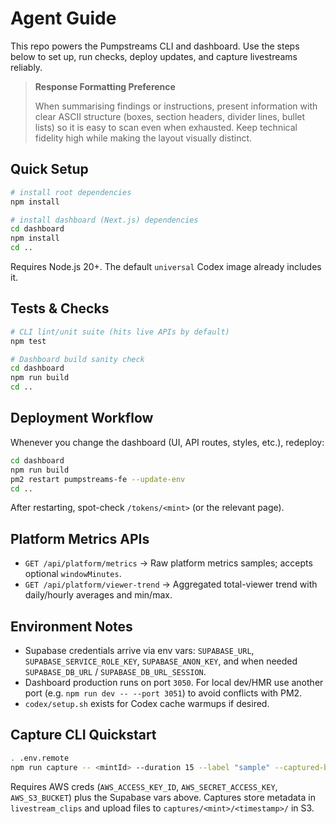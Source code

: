 # Agent Guide

This repo powers the Pumpstreams CLI and dashboard. Use the steps below to set up,
run checks, deploy updates, and capture livestreams reliably.

> **Response Formatting Preference**
>
> When summarising findings or instructions, present information with clear ASCII
> structure (boxes, section headers, divider lines, bullet lists) so it is easy to
> scan even when exhausted. Keep technical fidelity high while making the layout
> visually distinct.

## Quick Setup

```bash
# install root dependencies
npm install

# install dashboard (Next.js) dependencies
cd dashboard
npm install
cd ..
```

Requires Node.js 20+. The default `universal` Codex image already includes it.

## Tests & Checks

```bash
# CLI lint/unit suite (hits live APIs by default)
npm test

# Dashboard build sanity check
cd dashboard
npm run build
cd ..
```

## Deployment Workflow

Whenever you change the dashboard (UI, API routes, styles, etc.), redeploy:

```bash
cd dashboard
npm run build
pm2 restart pumpstreams-fe --update-env
cd ..
```

After restarting, spot-check `/tokens/<mint>` (or the relevant page).

## Platform Metrics APIs

- `GET /api/platform/metrics` &rarr; Raw platform metrics samples; accepts optional `windowMinutes`.
- `GET /api/platform/viewer-trend` &rarr; Aggregated total-viewer trend with daily/hourly averages and min/max.

## Environment Notes

- Supabase credentials arrive via env vars: `SUPABASE_URL`,
  `SUPABASE_SERVICE_ROLE_KEY`, `SUPABASE_ANON_KEY`, and when needed
  `SUPABASE_DB_URL` / `SUPABASE_DB_URL_SESSION`.
- Dashboard production runs on port `3050`. For local dev/HMR use another port
  (e.g. `npm run dev -- --port 3051`) to avoid conflicts with PM2.
- `codex/setup.sh` exists for Codex cache warmups if desired.

## Capture CLI Quickstart

```bash
. .env.remote
npm run capture -- <mintId> --duration 15 --label "sample" --captured-by "agent"
```

Requires AWS creds (`AWS_ACCESS_KEY_ID`, `AWS_SECRET_ACCESS_KEY`, `AWS_S3_BUCKET`)
plus the Supabase vars above. Captures store metadata in `livestream_clips` and
upload files to `captures/<mint>/<timestamp>/` in S3.
